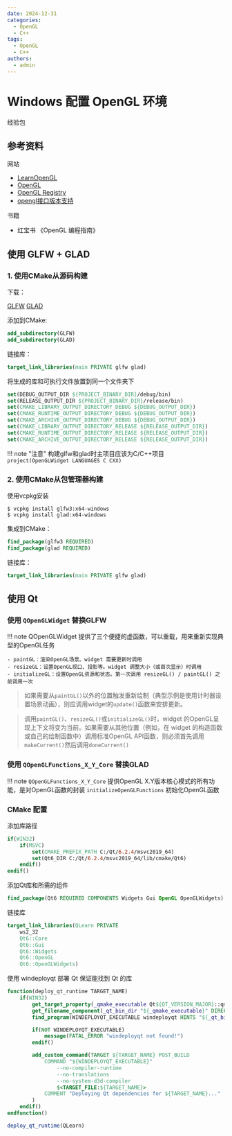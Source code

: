 ```yaml
---
date: 2024-12-31
categories:
  - OpenGL
  - C++
tags:
  - OpenGL
  - C++
authors:
  - admin
---
```


# Windows 配置 OpenGL 环境

经验包

<!-- more -->

## 参考资料

网站

- [LearnOpenGL](https://learnopengl-cn.github.io/)
- [OpenGL](https://www.opengl.org/)
- [OpenGL Registry](https://registry.khronos.org/OpenGL/index_gl.php)
- [opengl接口版本支持](https://docs.gl/)

书籍

- 红宝书 《OpenGL 编程指南》

## 使用 GLFW + GLAD

### 1. 使用CMake从源码构建

下载：

[GLFW](https://www.glfw.org/)
[GLAD](https://glad.dav1d.de/)

添加到CMake:

```CMake
add_subdirectory(GLFW)
add_subdirectory(GLAD)
```

链接库：

```CMake
target_link_libraries(main PRIVATE glfw glad)
```

将生成的库和可执行文件放置到同一个文件夹下

```CMake
set(DEBUG_OUTPUT_DIR ${PROJECT_BINARY_DIR}/debug/bin)
set(RELEASE_OUTPUT_DIR ${PROJECT_BINARY_DIR}/release/bin)
set(CMAKE_LIBRARY_OUTPUT_DIRECTORY_DEBUG ${DEBUG_OUTPUT_DIR})
set(CMAKE_RUNTIME_OUTPUT_DIRECTORY_DEBUG ${DEBUG_OUTPUT_DIR})
set(CMAKE_ARCHIVE_OUTPUT_DIRECTORY_DEBUG ${DEBUG_OUTPUT_DIR})
set(CMAKE_LIBRARY_OUTPUT_DIRECTORY_RELEASE ${RELEASE_OUTPUT_DIR})
set(CMAKE_RUNTIME_OUTPUT_DIRECTORY_RELEASE ${RELEASE_OUTPUT_DIR})
set(CMAKE_ARCHIVE_OUTPUT_DIRECTORY_RELEASE ${RELEASE_OUTPUT_DIR})
```

!!! note "注意"
    构建glfw和glad时主项目应该为C/C++项目 `project(OpenGLWidget LANGUAGES C CXX)`

### 2. 使用CMake从包管理器构建

使用vcpkg安装

```pwsh
$ vcpkg install glfw3:x64-windows
$ vcpkg install glad:x64-windows
```

集成到CMake：

```CMake
find_package(glfw3 REQUIRED)
find_package(glad REQUIRED)
```

链接库：

```CMake
target_link_libraries(main PRIVATE glfw glad)
```

## 使用 Qt

### 使用 `QOpenGLWidget` 替换GLFW

!!! note 
    QOpenGLWidget 提供了三个便捷的虚函数，可以重载，用来重新实现典型的OpenGL任务

    - paintGL：渲染OpenGL场景。widget 需要更新时调用
    - resizeGL：设置OpenGL视口、投影等。widget 调整大小（或首次显示）时调用
    - initializeGL：设置OpenGL资源和状态。第一次调用 resizeGL() / paintGL() 之前调用一次

> 如果需要从`paintGL()`以外的位置触发重新绘制（典型示例是使用计时器设置场景动画），则应调用widget的`update()`函数来安排更新。

> 调用`paintGL()`、`resizeGL()`或`initializeGL()`时，widget 的OpenGL呈现上下文将变为当前。如果需要从其他位置（例如，在 widget 的构造函数或自己的绘制函数中）调用标准OpenGL API函数，则必须首先调用`makeCurrent()`然后调用`doneCurrent()`

### 使用 `QOpenGLFunctions_X_Y_Core` 替换GLAD

!!! note
    `QOpenGLFunctions_X_Y_Core` 提供OpenGL X.Y版本核心模式的所有功能，是对OpenGL函数的封装
    `initializeOpenGLFunctions` 初始化OpenGL函数

### CMake 配置

添加库路径

```CMake
if(WIN32)
    if(MSVC)
        set(CMAKE_PREFIX_PATH C:/Qt/6.2.4/msvc2019_64)
        set(Qt6_DIR C:/Qt/6.2.4/msvc2019_64/lib/cmake/Qt6)
    endif()
endif()
```

添加Qt库和所需的组件

```CMake
find_package(Qt6 REQUIRED COMPONENTS Widgets Gui OpenGL OpenGLWidgets)
```

链接库

```CMake
target_link_libraries(QLearn PRIVATE
    ws2_32
    Qt6::Core
    Qt6::Gui
    Qt6::Widgets
    Qt6::OpenGL
    Qt6::OpenGLWidgets)
```

使用 windeployqt 部署 Qt 保证能找到 Qt 的库

```CMake
function(deploy_qt_runtime TARGET_NAME)
    if(WIN32)
        get_target_property(_qmake_executable Qt${QT_VERSION_MAJOR}::qmake IMPORTED_LOCATION)
        get_filename_component(_qt_bin_dir "${_qmake_executable}" DIRECTORY)
        find_program(WINDEPLOYQT_EXECUTABLE windeployqt HINTS "${_qt_bin_dir}")

        if(NOT WINDEPLOYQT_EXECUTABLE)
            message(FATAL_ERROR "windeployqt not found!")
        endif()

        add_custom_command(TARGET ${TARGET_NAME} POST_BUILD
            COMMAND "${WINDEPLOYQT_EXECUTABLE}"
                --no-compiler-runtime
                --no-translations
                --no-system-d3d-compiler
                $<TARGET_FILE:${TARGET_NAME}>
            COMMENT "Deploying Qt dependencies for ${TARGET_NAME}..."
        )
    endif()
endfunction()

deploy_qt_runtime(QLearn)
```




